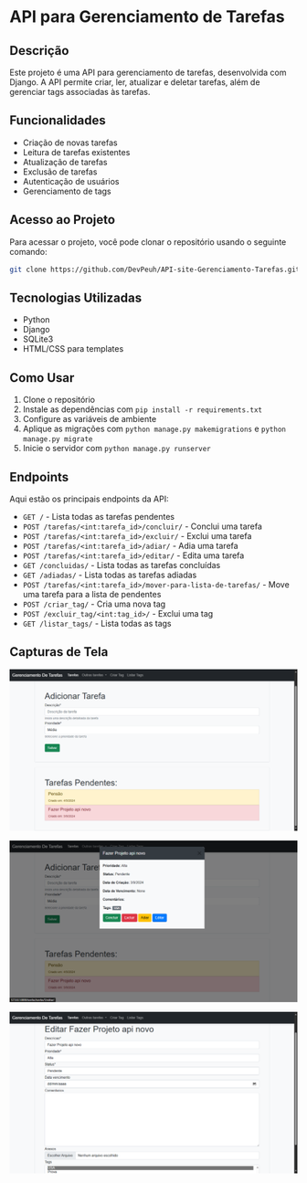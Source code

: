 # API para Gerenciamento de Tarefas

## Descrição
Este projeto é uma API para gerenciamento de tarefas, desenvolvida com Django. A API permite criar, ler, atualizar e deletar tarefas, além de gerenciar tags associadas às tarefas.

## Funcionalidades
- Criação de novas tarefas
- Leitura de tarefas existentes
- Atualização de tarefas
- Exclusão de tarefas
- Autenticação de usuários
- Gerenciamento de tags

## Acesso ao Projeto
Para acessar o projeto, você pode clonar o repositório usando o seguinte comando:
```bash
git clone https://github.com/DevPeuh/API-site-Gerenciamento-Tarefas.git
```

## Tecnologias Utilizadas
- Python
- Django
- SQLite3
- HTML/CSS para templates

## Como Usar
1. Clone o repositório
2. Instale as dependências com `pip install -r requirements.txt`
3. Configure as variáveis de ambiente
4. Aplique as migrações com `python manage.py makemigrations` e `python manage.py migrate`
5. Inicie o servidor com `python manage.py runserver`

## Endpoints
Aqui estão os principais endpoints da API:

- `GET /` - Lista todas as tarefas pendentes
- `POST /tarefas/<int:tarefa_id>/concluir/` - Conclui uma tarefa
- `POST /tarefas/<int:tarefa_id>/excluir/` - Exclui uma tarefa
- `POST /tarefas/<int:tarefa_id>/adiar/` - Adia uma tarefa
- `POST /tarefas/<int:tarefa_id>/editar/` - Edita uma tarefa
- `GET /concluidas/` - Lista todas as tarefas concluídas
- `GET /adiadas/` - Lista todas as tarefas adiadas
- `POST /tarefas/<int:tarefa_id>/mover-para-lista-de-tarefas/` - Move uma tarefa para a lista de pendentes
- `POST /criar_tag/` - Cria uma nova tag
- `POST /excluir_tag/<int:tag_id>/` - Exclui uma tag
- `GET /listar_tags/` - Lista todas as tags

## Capturas de Tela
![Tela inicial da API](https://github.com/DevPeuh/API-Gerenciamento-Tarefas/blob/master/img/img-API-1.png?raw=true)

![Parte de editar, concluir, adiar ou excluir, também visualização descritiva da tarefa](https://github.com/DevPeuh/API-Gerenciamento-Tarefas/blob/master/img/img-API-2.png?raw=true)

![Por dentro da edição de tarefa](https://github.com/DevPeuh/API-Gerenciamento-Tarefas/blob/master/img/img-API-3.png?raw=true)
